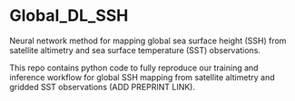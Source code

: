 # Global_DL_SSH
Neural network method for mapping global sea surface height (SSH) from satellite altimetry and sea surface temperature (SST) observations.

This repo contains python code to fully reproduce our training and inference workflow for global SSH mapping from satellite altimetry and gridded SST observations (ADD PREPRINT LINK). 
